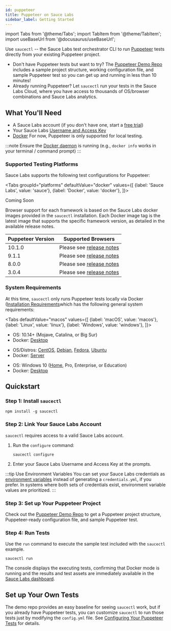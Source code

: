 ```yaml
---
id: puppeteer
title: Puppeteer on Sauce Labs
sidebar_label: Getting Started
---
```

import Tabs from '@theme/Tabs';
import TabItem from '@theme/TabItem';
import useBaseUrl from '@docusaurus/useBaseUrl';

 Use `saucectl` -- the Sauce Labs test orchestrator CLI to run [Puppeteer](https://github.com/puppeteer) tests directly from your existing Puppeteer project.

 * Don't have Puppeteer tests but want to try? The  [Puppeteer Demo Repo](https://github.com/saucelabs/saucectl-puppeteer-example) includes a sample project structure, working configuration file, and sample Puppeteer test so you can get up and running in less than 10 minutes!
 * Already running Puppeteer? Let `saucectl` run your tests in the Sauce Labs Cloud, where you have access to thousands of OS/browser combinations and Sauce Labs analytics.  

## What You'll Need

 * A Sauce Labs account (if you don't have one, start a [free trial](https://saucelabs.com/sign-up))
 * Your Sauce Labs [Username and Access Key](https://app.saucelabs.com/user-settings)
 * [Docker](https://docs.docker.com/get-docker/) For now, Puppeteer is only supported for local testing.

 :::note
 Ensure the [Docker daemon](https://docs.docker.com/config/daemon/) is running (e.g., `docker info` works in your terminal / command prompt)
 :::

### Supported Testing Platforms

 Sauce Labs supports the following test configurations for Puppeteer:

 <Tabs
   groupId="platforms"
   defaultValue="docker"
   values={[
     {label: 'Sauce Labs', value: 'sauce'},
     {label: 'Docker', value: 'docker'},
   ]}>

 <TabItem value="sauce">

 Coming Soon

 </TabItem>
 <TabItem value="docker">

 Browser support for each framework is based on the Sauce Labs docker images provided in the `saucectl` installation. Each Docker image tag is the latest image that supports the specific framework version, as detailed in the available release notes.

 |Puppeteer Version|Supported Browsers|
 |-----|----|
 |10.1.0|Please see [release notes](https://github.com/saucelabs/sauce-puppeteer-runner/releases/tag/v1.3.1)|
 |9.1.1|Please see [release notes](https://github.com/saucelabs/sauce-puppeteer-runner/releases/tag/v1.1.0)|
 |8.0.0|Please see [release notes](https://github.com/saucelabs/sauce-puppeteer-runner/releases/tag/v1.0.0)|
 |3.0.4|Please see [release notes](https://github.com/saucelabs/sauce-puppeteer-runner/releases/tag/v0.3.0)|

</TabItem>
</Tabs>


### System Requirements

At this time, `saucectl` only runs Puppeteer tests locally via Docker ([Installation Requirements](https://docs.docker.com/engine/install/#supported-platforms)which has the following general system requirements:

<Tabs
  defaultValue="macos"
  values={[
    {label: 'macOS', value: 'macos'},
    {label: 'Linux', value: 'linux'},
    {label: 'Windows', value: 'windows'},
  ]}>

<TabItem value="macos">

* OS: 10.14+ (Mojave, Catalina, or Big Sur)
* Docker: [Desktop](https://docs.docker.com/docker-for-mac/install/)

</TabItem>
<TabItem value="linux">

* OS/Distros: [CentOS](https://docs.docker.com/engine/install/centos/), [Debian](https://docs.docker.com/engine/install/debian/), [Fedora](https://docs.docker.com/engine/install/fedora/), [Ubuntu](https://docs.docker.com/engine/install/ubuntu/)
* Docker: [Server](https://docs.docker.com/engine/install/#server)

</TabItem>
<TabItem value="windows">

* OS: Windows 10 ([Home](https://docs.docker.com/docker-for-windows/install-windows-home/), Pro, Enterprise, or Education)
* Docker: [Desktop](https://docs.docker.com/docker-for-windows/install/)

</TabItem>
</Tabs>

## Quickstart

### Step 1: Install `saucectl`

```
npm install -g saucectl
```

### Step 2: Link Your Sauce Labs Account

`saucectl` requires access to a valid Sauce Labs account.

1. Run the `configure` command:     
    ```
    saucectl configure
    ```
1. Enter your Sauce Labs Username and Access Key at the prompts.

:::tip Use Environment Variables
You can set your Sauce Labs credentials as [environment variables](/basics/environment-variables) instead of generating a `credentials.yml`, if you prefer. In systems where both sets of credentials exist, environment variable values are prioritized.
:::

### Step 3: Set up Your Puppeteer Project

 Check out the [Puppeteer Demo Repo](https://github.com/saucelabs/saucectl-puppeteer-example) to get a Puppeteer project structure, Puppeteer-ready configuration file, and sample Puppeteer test.

### Step 4: Run Tests

Use the `run` command to execute the sample test included with the `saucectl` example.

```
saucectl run
```

The console displays the executing tests, confirming that Docker mode is running and the results and test assets are immediately available in the [Sauce Labs dashboard](https://app.saucelabs.com/dashboard/tests/vdc).

## Set up Your Own Tests

The demo repo provides an easy baseline for seeing `saucectl` work, but if you already have Puppeteer tests, you can customize `saucectl` to run those tests just by modifying the `config.yml` file. See [Configuring Your Puppeteer Tests](/testrunner-toolkit/configuration/puppeteer) for details.
